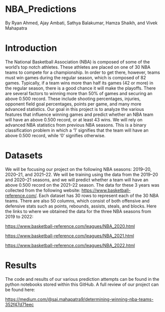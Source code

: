 # **NBA_Predictions**

By Ryan Ahmed, Ajay Ambati, Sathya Balakumar, Hamza Shaikh, and Vivek Mahapatra

# Introduction

The National Basketball Association (NBA) is composed of some of the world’s top notch athletes. These athletes are placed on one of 30 NBA teams to compete for a championship. In order to get there, however, teams must win games during the regular season, which is composed of 82 games. Typically, if a team wins more than half its games (42 or more) in the regular season, there is a good chance it will make the playoffs. There are several factors to winning more than 50% of games and securing an above 0.500 record. These include shooting percentages, injuries, opponent field goal percentages, points per game, and many more advanced statistics. Our goal in this project is to analyze the various features that influence winning games and predict whether an NBA team will have an above 0.500 record, or at least 43 wins. We will rely on advanced NBA statistics from previous NBA seasons. This is a binary classification problem in which a ‘1’ signifies that the team will have an above 0.500 record, while ‘0’ signifies otherwise.

# Datasets

We will be focusing our project on the following NBA seasons: 2019–20, 2020–21, and 2021–22. We will be training using the data from the 2019–20 and 2020–21 seasons, and we will predict whether a team will have an above 0.500 record on the 2021–22 season. The data for these 3 years was collected from the following website: https://www.basketball-reference.com/. Each dataset has 30 rows to represent each of the 30 NBA teams. There are also 50 columns, which consist of both offensive and defensive stats such as points, rebounds, assists, steals, and blocks. Here the links to where we obtained the data for the three NBA seasons from 2019 to 2022:

https://www.basketball-reference.com/leagues/NBA_2020.html

https://www.basketball-reference.com/leagues/NBA_2021.html

https://www.basketball-reference.com/leagues/NBA_2022.html

# Results

The code and results of our various prediction attempts can be found in the python notebooks stored within this GitHub. A full review of our project can be found here:

https://medium.com/@sai.mahapatra9/determining-winning-nba-teams-352f47d71eec
